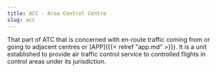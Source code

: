 ```yaml
---
title: ACC - Area Control Centre
slug: acc
---
```


That part of ATC that is concerned with en-route traffic coming from or going to adjacent centres or
[APP]({{< relref "app.md" >}}).
It is a unit established to provide air traffic control service to controlled flights in control areas
under its jurisdiction.
